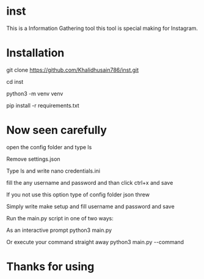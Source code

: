 # inst 
This is a Information Gathering tool 
this tool is special making for Instagram.

# Installation

git clone https://github.com/Khalidhusain786/inst.git

cd inst

python3 -m venv venv

pip install -r requirements.txt

# Now seen carefully

open the config folder and  type ls

Remove  settings.json

Type ls and write nano credentials.ini

fill the any username and password and than click ctrl+x and save 

If you not use this option type of config folder json threw

Simply write make setup and fill username and password and save

Run the main.py script in one of two ways:

As an interactive prompt python3 main.py <target username>
  
Or execute your command straight away python3 main.py <target username> --command <command>
  

# Thanks for using 
  
  
